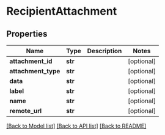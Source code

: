 # RecipientAttachment

## Properties
Name | Type | Description | Notes
------------ | ------------- | ------------- | -------------
**attachment_id** | **str** |  | [optional] 
**attachment_type** | **str** |  | [optional] 
**data** | **str** |  | [optional] 
**label** | **str** |  | [optional] 
**name** | **str** |  | [optional] 
**remote_url** | **str** |  | [optional] 

[[Back to Model list]](../README.md#documentation-for-models) [[Back to API list]](../README.md#documentation-for-api-endpoints) [[Back to README]](../README.md)


